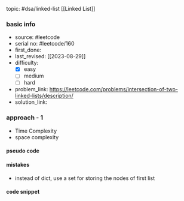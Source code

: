 topic: #dsa/linked-list [[Linked List]]

### basic info
- source: #leetcode 
- serial no: #leetcode/160
- first_done:
- last_revised: [[2023-08-29]]
- difficulty:
	- [x] easy
	- [ ] medium
	- [ ] hard
- problem_link: https://leetcode.com/problems/intersection-of-two-linked-lists/description/
- solution_link:

### approach - 1
- Time Complexity
- space complexity

#### pseudo code

#### mistakes
- instead of dict, use a set for storing the nodes of first list
#### code snippet
```python

```